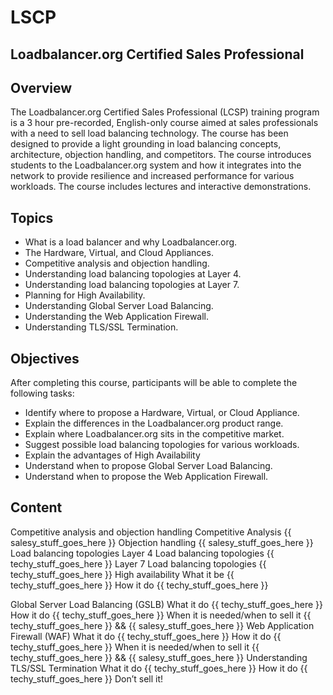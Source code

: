 # LSCP

## Loadbalancer.org Certified Sales Professional

## Overview
The Loadbalancer.org Certified Sales Professional (LCSP) training program is a 3 hour pre-recorded, English-only course aimed at sales professionals with a need to sell load balancing technology. The course has been designed to provide a light grounding in load balancing concepts, architecture, objection handling, and competitors.
The course introduces students to the Loadbalancer.org system and how it integrates into the network to provide resilience and increased performance for various workloads.
The course includes lectures and interactive demonstrations.

## Topics
- What is a load balancer and why Loadbalancer.org.
- The Hardware, Virtual, and Cloud Appliances.
- Competitive analysis and objection handling.
- Understanding load balancing topologies at Layer 4.
- Understanding load balancing topologies at Layer 7.
- Planning for High Availability.
- Understanding Global Server Load Balancing.
- Understanding the Web Application Firewall.
- Understanding TLS/SSL Termination.

## Objectives
After completing this course, participants will be able to complete the following tasks:
- Identify where to propose a Hardware, Virtual, or Cloud Appliance.
- Explain the differences in the Loadbalancer.org product range.
- Explain where Loadbalancer.org sits in the competitive market.
- Suggest possible load balancing topologies for various workloads.
- Explain the advantages of High Availability
- Understand when to propose Global Server Load Balancing.
- Understand when to propose the Web Application Firewall.

## Content















Competitive analysis and objection handling
Competitive Analysis
{{ salesy_stuff_goes_here }}
Objection handling
{{ salesy_stuff_goes_here }}
Load balancing topologies
Layer 4 Load balancing topologies
{{ techy_stuff_goes_here }}
Layer 7 Load balancing topologies
{{ techy_stuff_goes_here }}
High availability
What it be
{{ techy_stuff_goes_here }}
How it do
{{ techy_stuff_goes_here }}


Global Server Load Balancing (GSLB)
What it do
{{ techy_stuff_goes_here }}
How it do
{{ techy_stuff_goes_here }}
When it is needed/when to sell it
{{ techy_stuff_goes_here }} && {{ salesy_stuff_goes_here }}
Web Application Firewall (WAF)
What it do
{{ techy_stuff_goes_here }}
How it do
{{ techy_stuff_goes_here }}
When it is needed/when to sell it
{{ techy_stuff_goes_here }} && {{ salesy_stuff_goes_here }}
Understanding TLS/SSL Termination
What it do
{{ techy_stuff_goes_here }}
How it do
{{ techy_stuff_goes_here }}
Don’t sell it!

